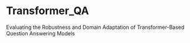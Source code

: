 # Transformer_QA
Evaluating the Robustness and Domain Adaptation of Transformer-Based Question Answering Models
